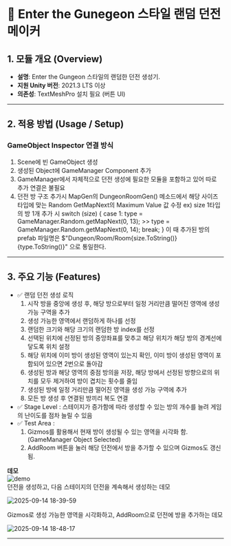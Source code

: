 # 📌 Enter the Gunegeon 스타일 랜덤 던전 메이커

## 1. 모듈 개요 (Overview)  
- **설명**: Enter the Gungeon 스타일의 랜덤한 던전 생성기.
- **지원 Unity 버전**: 2021.3 LTS 이상  
- **의존성**: TextMeshPro 설치 필요 (버튼 UI)

---

## 2. 적용 방법 (Usage / Setup)  
### GameObject Inspector 연결 방식  
1. Scene에 빈 GameObject 생성
2. 생성된 Object에 GameManager Component 추가
3. GameManager에서 자체적으로 던전 생성에 필요한 모듈을 포함하고 있어 따로 추가 연결은 불필요
4. 던전 방 구조 추가시 MapGen의 DungeonRoomGen() 메소드에서 해당 사이즈 타입에 맞는 Random GetMapNext의 Maximum Value 값 수정
  ex) size 1타입의 방 1개 추가 시 
     switch (size)
     {
         case 1:
             type = GameManager.Random.getMapNext(0, 13);  >> type = GameManager.Random.getMapNext(0, 14);
             break;
    }
   이 때 추가된 방의 prefab 파일명은 $"Dungeon/Room/Room{size.ToString()} {type.ToString()}" 으로 통일한다.
---

## 3. 주요 기능 (Features)  
- ✅ 랜덤 던전 생성 로직
    1. 시작 방을 중앙에 생성 후, 해당 방으로부터 일정 거리만큼 떨어진 영역에 생성 가능 구역을 추가
    2. 생성 가능한 영역에서 랜덤하게 하나를 선정
    3. 랜덤한 크기와 해당 크기의 랜덤한 방 index를 선정
    4. 선택된 위치에 선정된 방의 중앙좌표를 맞추고 해당 위치가 해당 방의 경계선에 닿도록 위치 설정
    5. 해당 위치에 이미 방이 생성된 영역이 있는지 확인, 이미 방이 생성된 영역이 포함되어 있으면 2번으로 돌아감
    6. 생성된 방과 해당 영역의 중점 방의을 저장, 해당 방에서 선정된 방향으로의 위치를 모두 제거하여 방이 겹치는 횟수를 줄임
    7. 생성된 방에 일정 거리만큼 떨어진 영역을 생성 가능 구역에 추가
    8. 모든 방 생성 후 연결된 방끼리 복도 연결
- ✅ Stage Level : 스테이지가 증가함에 따라 생성할 수 있는 방의 개수를 늘려 게임의 난이도를 점차 늘릴 수 있음
- ✅ Test Area :
    1. Gizmos를 활용해서 현재 방이 생성될 수 있는 영역을 시각화 함. (GameManager Object Selected)
    2. AddRoom 버튼을 눌러 해당 던전에서 방을 추가할 수 있으며 Gizmos도 갱신됨.

**데모**  
![demo](./Docs/demo.gif)  
던전을 생성하고, 다음 스테이지의 던전을 계속해서 생성하는 데모

![2025-09-14 18-39-59](https://github.com/user-attachments/assets/21fa035e-d509-4b3b-b5d5-c75bc0cefb9c)

Gizmos로 생성 가능한 영역을 시각화하고, AddRoom으로 던전에 방을 추가하는 데모

![2025-09-14 18-48-17](https://github.com/user-attachments/assets/4fd6ea97-662f-472f-be49-c36322306570)

---
